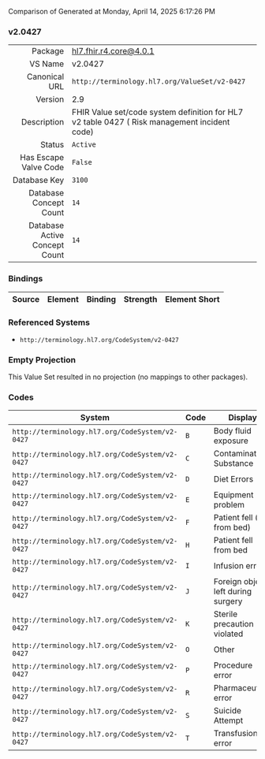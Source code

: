Comparison of 
Generated at Monday, April 14, 2025 6:17:26 PM

### v2.0427

|      |     |
| ---: | --- |
| Package | hl7.fhir.r4.core@4.0.1 |
| VS Name | v2.0427 |
| Canonical URL | `http://terminology.hl7.org/ValueSet/v2-0427` |
| Version | 2.9 |
| Description | FHIR Value set/code system definition for HL7 v2 table 0427 ( Risk management incident code) |
| Status | `Active` |
| Has Escape Valve Code | `False` |
| Database Key | `3100` |
| Database Concept Count | `14` |
| Database Active Concept Count | `14` |
### Bindings

| Source | Element | Binding | Strength | Element Short |
| ------ | ------- | ------- | -------- | ------------- |

### Referenced Systems

* `http://terminology.hl7.org/CodeSystem/v2-0427`
### Empty Projection

This Value Set resulted in no projection (no mappings to other packages).

### Codes

| System | Code | Display |
| ------ | ---- | ------- |
| `http://terminology.hl7.org/CodeSystem/v2-0427` | `B` | Body fluid exposure |
| `http://terminology.hl7.org/CodeSystem/v2-0427` | `C` | Contaminated Substance |
| `http://terminology.hl7.org/CodeSystem/v2-0427` | `D` | Diet Errors |
| `http://terminology.hl7.org/CodeSystem/v2-0427` | `E` | Equipment problem |
| `http://terminology.hl7.org/CodeSystem/v2-0427` | `F` | Patient fell (not from bed) |
| `http://terminology.hl7.org/CodeSystem/v2-0427` | `H` | Patient fell from bed |
| `http://terminology.hl7.org/CodeSystem/v2-0427` | `I` | Infusion error |
| `http://terminology.hl7.org/CodeSystem/v2-0427` | `J` | Foreign object left during surgery |
| `http://terminology.hl7.org/CodeSystem/v2-0427` | `K` | Sterile precaution violated |
| `http://terminology.hl7.org/CodeSystem/v2-0427` | `O` | Other |
| `http://terminology.hl7.org/CodeSystem/v2-0427` | `P` | Procedure error |
| `http://terminology.hl7.org/CodeSystem/v2-0427` | `R` | Pharmaceutical error |
| `http://terminology.hl7.org/CodeSystem/v2-0427` | `S` | Suicide Attempt |
| `http://terminology.hl7.org/CodeSystem/v2-0427` | `T` | Transfusion error |
